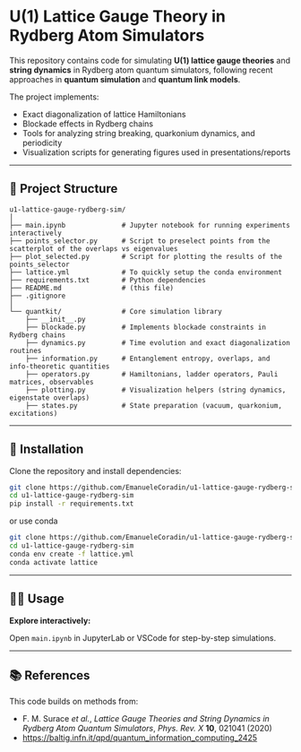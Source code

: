 # U(1) Lattice Gauge Theory in Rydberg Atom Simulators

This repository contains code for simulating **U(1) lattice gauge theories** and **string dynamics** in Rydberg atom quantum simulators, following recent approaches in **quantum simulation** and **quantum link models**.

The project implements:

- Exact diagonalization of lattice Hamiltonians  
- Blockade effects in Rydberg chains  
- Tools for analyzing string breaking, quarkonium dynamics, and periodicity  
- Visualization scripts for generating figures used in presentations/reports  

---

## 📂 Project Structure

```
u1-lattice-gauge-rydberg-sim/
│
├── main.ipynb              # Jupyter notebook for running experiments interactively
├── points_selector.py      # Script to preselect points from the scatterplot of the overlaps vs eigenvalues
├── plot_selected.py        # Script for plotting the results of the points_selector
├── lattice.yml             # To quickly setup the conda environment
├── requirements.txt        # Python dependencies
├── README.md               # (this file)
├── .gitignore
│
└── quantkit/               # Core simulation library
    ├── __init__.py
    ├── blockade.py         # Implements blockade constraints in Rydberg chains
    ├── dynamics.py         # Time evolution and exact diagonalization routines
    ├── information.py      # Entanglement entropy, overlaps, and info-theoretic quantities
    ├── operators.py        # Hamiltonians, ladder operators, Pauli matrices, observables
    ├── plotting.py         # Visualization helpers (string dynamics, eigenstate overlaps)
    ├── states.py           # State preparation (vacuum, quarkonium, excitations)
```

---

## 🚀 Installation

Clone the repository and install dependencies:

```bash
git clone https://github.com/EmanueleCoradin/u1-lattice-gauge-rydberg-sim
cd u1-lattice-gauge-rydberg-sim
pip install -r requirements.txt
```
or use conda

```bash
git clone https://github.com/EmanueleCoradin/u1-lattice-gauge-rydberg-sim
cd u1-lattice-gauge-rydberg-sim
conda env create -f lattice.yml
conda activate lattice
```

---

## 🧑‍💻 Usage


**Explore interactively:**

Open `main.ipynb` in JupyterLab or VSCode for step-by-step simulations.

---

## 📚 References

This code builds on methods from:

- F. M. Surace *et al.*, *Lattice Gauge Theories and String Dynamics in Rydberg Atom Quantum Simulators*, *Phys. Rev. X* **10**, 021041 (2020)
- https://baltig.infn.it/qpd/quantum_information_computing_2425
